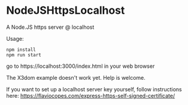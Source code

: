 # NodeJSHttpsLocalhost
A Node.JS https server @ localhost

Usage:

```
npm install
npm run start
```
go to https://localhost:3000/index.html in your web browser

The X3dom example doesn't work yet.  Help is welcome.

If you want to set up a localhost server key yourself, follow instructions here:  https://flaviocopes.com/express-https-self-signed-certificate/
